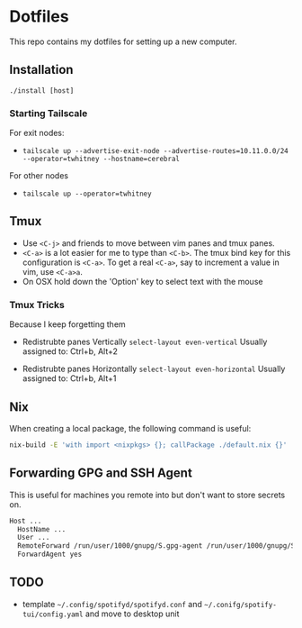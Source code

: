 # Dotfiles

This repo contains my dotfiles for setting up a new computer.

## Installation

`./install [host]`

### Starting Tailscale

For exit nodes:

* `tailscale up --advertise-exit-node --advertise-routes=10.11.0.0/24 --operator=twhitney --hostname=cerebral`

For other nodes

* `tailscale up --operator=twhitney`

## Tmux

* Use `<C-j>` and friends to move between vim panes and tmux panes.
* `<C-a>` is a lot easier for me to type than `<C-b>`. The tmux bind key
  for this configuration is `<C-a>`. To get a real `<C-a>`, say to increment
  a value in vim, use `<C-a>a`.
* On OSX hold down the 'Option' key to select text with the mouse

### Tmux Tricks

Because I keep forgetting them

* Redistrubte panes Vertically
  `select-layout even-vertical`
  Usually assigned to: Ctrl+b, Alt+2

* Redistrubte panes Horizontally
  `select-layout even-horizontal`
  Usually assigned to: Ctrl+b, Alt+1

## Nix

When creating a local package, the following command is useful:

```bash
nix-build -E 'with import <nixpkgs> {}; callPackage ./default.nix {}'
```

## Forwarding GPG and SSH Agent

This is useful for machines you remote into but don't want to store secrets on.

```bash
Host ...
  HostName ...
  User ...
  RemoteForward /run/user/1000/gnupg/S.gpg-agent /run/user/1000/gnupg/S.gpg-agent.extra
  ForwardAgent yes
```

## TODO

* template `~/.config/spotifyd/spotifyd.conf` and `~/.conifg/spotify-tui/config.yaml` and move to desktop unit
